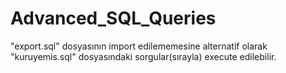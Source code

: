 # Advanced_SQL_Queries
"export.sql" dosyasının import edilememesine alternatif olarak "kuruyemis.sql" dosyasındaki sorgular(sırayla) execute edilebilir.
